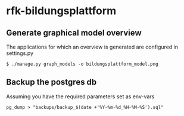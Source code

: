 # rfk-bildungsplattform

## Generate graphical model overview
The applications for which an overview is generated are configured in settings.py
```
$ ./manage.py graph_models -o bildungsplattform_model.png
```

## Backup the postgres db
Assuming you have the required parameters set as env-vars

```
pg_dump > "backups/backup_$(date +'%Y-%m-%d_%H-%M-%S').sql"
```